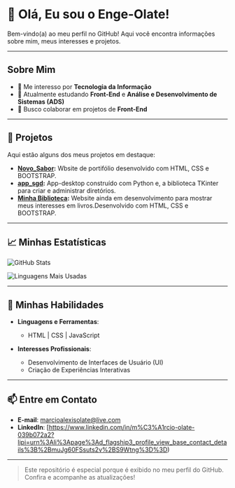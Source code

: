 # 👋 Olá, Eu sou o Enge-Olate! 

Bem-vindo(a) ao meu perfil no GitHub! Aqui você encontra informações sobre mim, meus interesses e projetos.

---

## Sobre Mim
- 👀 Me interesso por **Tecnologia da Informação**
- 🌱 Atualmente estudando **Front-End** e **Análise e Desenvolvimento de Sistemas (ADS)**
- 💞️ Busco colaborar em projetos de **Front-End**

---

## 📂 Projetos

Aqui estão alguns dos meus projetos em destaque:

- **[Novo_Sabor](https://github.com/Enge-Olate/Novo_Sabor):** Wbsite de portifólio desenvolvido com HTML, CSS e BOOTSTRAP.
- **[app_sgd](https://github.com/Enge-Olate/app_sgd):** App-desktop construído com Python e, a biblioteca TKinter para criar e administrar diretórios.
- **[Minha Biblioteca](https://github.com/Enge-Olate/minha_biblioteca):** Website ainda em desenvolvimento para mostrar meus interesses em livros.Desenvolvido com HTML, CSS e BOOTSTRAP.

---

## 📈 Minhas Estatísticas

![GitHub Stats](https://github-readme-stats.vercel.app/api?username=Enge-Olate&show_icons=true&theme=radical)

![Linguagens Mais Usadas](https://github-readme-stats.vercel.app/api/top-langs/?username=Enge-Olate&layout=compact&theme=radical)

---

## 🌟 Minhas Habilidades
- **Linguagens e Ferramentas**:
  - HTML | CSS | JavaScript

- **Interesses Profissionais**:
  - Desenvolvimento de Interfaces de Usuário (UI)
  - Criação de Experiências Interativas

---

## 📫 Entre em Contato
- **E-mail**: [marcioalexisolate@live.com](mailto:marcioalexisolate@live.com)
- **LinkedIn**: [https://www.linkedin.com/in/m%C3%A1rcio-olate-039b072a2?lipi=urn%3Ali%3Apage%3Ad_flagship3_profile_view_base_contact_details%3B%2BmuJg60FSsuts2v%2BS9Wtng%3D%3D)

---

> Este repositório é especial porque é exibido no meu perfil do GitHub. Confira e acompanhe as atualizações!
